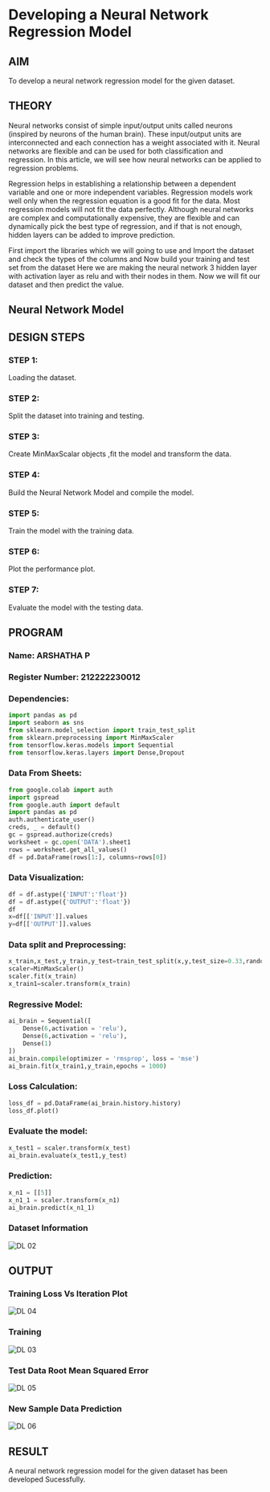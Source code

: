 # Developing a Neural Network Regression Model

## AIM

To develop a neural network regression model for the given dataset.

## THEORY

Neural networks consist of simple input/output units called neurons (inspired by neurons of the human brain). These input/output units are interconnected and each connection has a weight associated with it. Neural networks are flexible and can be used for both classification and regression. In this article, we will see how neural networks can be applied to regression problems.

Regression helps in establishing a relationship between a dependent variable and one or more independent variables. Regression models work well only when the regression equation is a good fit for the data. Most regression models will not fit the data perfectly. Although neural networks are complex and computationally expensive, they are flexible and can dynamically pick the best type of regression, and if that is not enough, hidden layers can be added to improve prediction.

First import the libraries which we will going to use and Import the dataset and check the types of the columns and Now build your training and test set from the dataset Here we are making the neural network 3 hidden layer with activation layer as relu and with their nodes in them. Now we will fit our dataset and then predict the value.

## Neural Network Model




## DESIGN STEPS

### STEP 1:

Loading the dataset.

### STEP 2:

Split the dataset into training and testing.

### STEP 3:

Create MinMaxScalar objects ,fit the model and transform the data.

### STEP 4:

Build the Neural Network Model and compile the model.

### STEP 5:

Train the model with the training data.

### STEP 6:

Plot the performance plot.

### STEP 7:

Evaluate the model with the testing data.

## PROGRAM
### Name: ARSHATHA P
### Register Number: 212222230012
### Dependencies:
```py
import pandas as pd
import seaborn as sns
from sklearn.model_selection import train_test_split
from sklearn.preprocessing import MinMaxScaler
from tensorflow.keras.models import Sequential
from tensorflow.keras.layers import Dense,Dropout
```
### Data From Sheets:
```py
from google.colab import auth
import gspread
from google.auth import default
import pandas as pd
auth.authenticate_user()
creds, _ = default()
gc = gspread.authorize(creds)
worksheet = gc.open('DATA').sheet1
rows = worksheet.get_all_values()
df = pd.DataFrame(rows[1:], columns=rows[0])
```
### Data Visualization:
```py
df = df.astype({'INPUT':'float'})
df = df.astype({'OUTPUT':'float'})
df
x=df[['INPUT']].values
y=df[['OUTPUT']].values
```
### Data split and Preprocessing:
```py
x_train,x_test,y_train,y_test=train_test_split(x,y,test_size=0.33,random_state=33)
scaler=MinMaxScaler()
scaler.fit(x_train)
x_train1=scaler.transform(x_train)
```
### Regressive Model:
```py
ai_brain = Sequential([
    Dense(6,activation = 'relu'),
    Dense(6,activation = 'relu'),
    Dense(1)
])
ai_brain.compile(optimizer = 'rmsprop', loss = 'mse')
ai_brain.fit(x_train1,y_train,epochs = 1000)
```
### Loss Calculation:
```py
loss_df = pd.DataFrame(ai_brain.history.history)
loss_df.plot()
```
### Evaluate the model:
```py
x_test1 = scaler.transform(x_test)
ai_brain.evaluate(x_test1,y_test)
```
### Prediction:
```py
x_n1 = [[5]]
x_n1_1 = scaler.transform(x_n1)
ai_brain.predict(x_n1_1)
```
### Dataset Information
![DL 02](https://github.com/arshatha-palanivel/basic-nn-model/assets/118682484/c6fa8665-71ba-486d-9fd6-7813ea6fc7db)


## OUTPUT

### Training Loss Vs Iteration Plot
![DL 04](https://github.com/arshatha-palanivel/basic-nn-model/assets/118682484/ad543a4a-4c7e-403c-93b9-33523f29a27c)

### Training
![DL 03](https://github.com/arshatha-palanivel/basic-nn-model/assets/118682484/5d853f17-cf2d-48f4-826c-863b14fb6a99)


### Test Data Root Mean Squared Error
![DL 05](https://github.com/arshatha-palanivel/basic-nn-model/assets/118682484/82933ce2-22bd-4ef9-ae0f-14c2df676171)


### New Sample Data Prediction
![DL 06](https://github.com/arshatha-palanivel/basic-nn-model/assets/118682484/96ff24c2-5373-4d77-bd1e-15efcf584cf4)



## RESULT

A neural network regression model for the given dataset has been developed Sucessfully.
